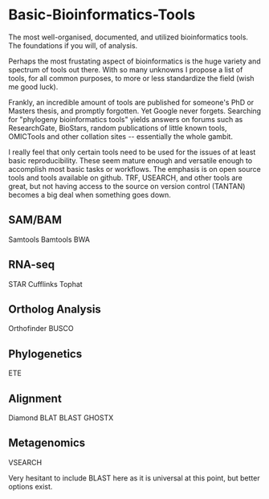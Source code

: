 # Basic-Bioinformatics-Tools
The most well-organised, documented, and utilized bioinformatics tools. The foundations if you will, of analysis. 

Perhaps the most frustating aspect of bioinformatics is the huge variety and spectrum of tools out there. With so many unknowns I propose a list of tools, for all common purposes, to more or less standardize the field (wish me good luck). 

Frankly, an incredible amount of tools are published for someone's PhD or Masters thesis, and promptly forgotten. Yet Google never forgets. Searching for "phylogeny bioinformatics tools" yields answers on forums such as ResearchGate, BioStars, random publications of little known tools, OMICTools and other collation sites -- essentially the whole gambit.

I really feel that only certain tools need to be used for the issues of at least basic reproducibility. These seem mature enough and versatile enough to accomplish most basic tasks or workflows. The emphasis is on open source tools and tools available on github. TRF, USEARCH, and other tools are great, but not having access to the source on version control (TANTAN) becomes a big deal when something goes down.  

## SAM/BAM 

Samtools
Bamtools
BWA

## RNA-seq

STAR
Cufflinks
Tophat

## Ortholog Analysis

Orthofinder
BUSCO

## Phylogenetics

ETE

## Alignment

Diamond
BLAT
BLAST
GHOSTX

## Metagenomics

VSEARCH

Very hesitant to include BLAST here as it is universal at this point, but better options exist.



